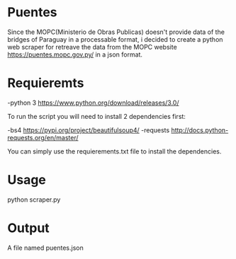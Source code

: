 # Puentes
Since the MOPC(Ministerio de Obras Publicas) doesn't provide data of the bridges of Paraguay in a processable format,
i decided to create a python web scraper for retreave the data from the MOPC website https://puentes.mopc.gov.py/ in a json format.

# Requieremts
-python 3 https://www.python.org/download/releases/3.0/

To run the script you will need to install 2 dependencies first:

-bs4 https://pypi.org/project/beautifulsoup4/
-requests http://docs.python-requests.org/en/master/
 
 You can simply use the requierements.txt file to install the dependencies.
 
 # Usage 
 python scraper.py
 
 # Output
 A file named puentes.json
 
